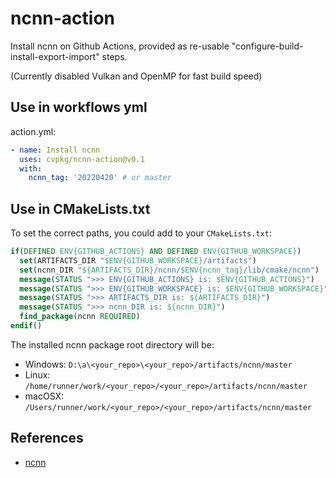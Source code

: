 # ncnn-action

Install ncnn on Github Actions, provided as re-usable "configure-build-install-export-import" steps.

(Currently disabled Vulkan and OpenMP for fast build speed)

## Use in workflows yml
action.yml:
```yml
- name: Install ncnn
  uses: cvpkg/ncnn-action@v0.1
  with:
    ncnn_tag: '20220420' # or master
```

## Use in CMakeLists.txt
To set the correct paths, you could add to your `CMakeLists.txt`:
```cmake
if(DEFINED ENV{GITHUB_ACTIONS} AND DEFINED ENV{GITHUB_WORKSPACE})
  set(ARTIFACTS_DIR "$ENV{GITHUB_WORKSPACE}/artifacts")
  set(ncnn_DIR "${ARTIFACTS_DIR}/ncnn/$ENV{ncnn_tag}/lib/cmake/ncnn")
  message(STATUS ">>> ENV{GITHUB_ACTIONS} is: $ENV{GITHUB_ACTIONS}")
  message(STATUS ">>> ENV{GITHUB_WORKSPACE} is: $ENV{GITHUB_WORKSPACE}")
  message(STATUS ">>> ARTIFACTS_DIR is: ${ARTIFACTS_DIR}")
  message(STATUS ">>> ncnn_DIR is: ${ncnn_DIR}")
  find_package(ncnn REQUIRED)
endif()
```

The installed ncnn package root directory will be:
- Windows: `D:\a\<your_repo>\<your_repo>/artifacts/ncnn/master`
- Linux: `/home/runner/work/<your_repo>/<your_repo>/artifacts/ncnn/master`
- macOSX: `/Users/runner/work/<your_repo>/<your_repo>/artifacts/ncnn/master`

## References
- [ncnn](https://github.com/tencent/ncnn)